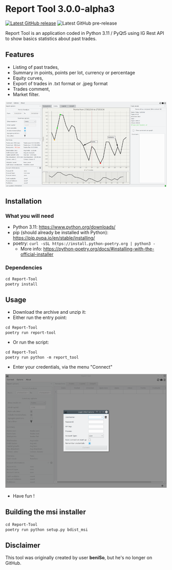 # Report Tool 3.0.0-alpha3

[![Latest GitHub release][latest-release]][latest-release-url]
![Latest GitHub pre-release][latest-prerelease]

Report Tool is an application coded in Python 3.11 / PyQt5 using IG Rest API to show basics statistics about past trades.

## Features

* Listing of past trades,
* Summary in points, points per lot, currency or percentage
* Equity curves,
* Export of trades in .txt format or .jpeg format
* Trades comment,
* Market filter.

![Main interface][gui-main-window]

## Installation

### What you will need

* Python 3.11: https://www.python.org/downloads/
* pip (should already be installed with Python): https://pip.pypa.io/en/stable/installing/
* poetry: `curl -sSL https://install.python-poetry.org | python3 -`
  * More info: https://python-poetry.org/docs/#installing-with-the-official-installer

### Dependencies

```shell script
cd Report-Tool
poetry install
```

## Usage

* Download the archive and unzip it:
* Either run the entry point:
```shell script
cd Report-Tool
poetry run report-tool
```
* Or run the script:
```shell script
cd Report-Tool
poetry run python -m report_tool
```
* Enter your credentials, via the menu "Connect"

![Connect menu][gui-connect-menu]

* Have fun !

## Building the msi installer

```shell script
cd Report-Tool
poetry run python setup.py bdist_msi
```

## Disclaimer

This tool was originally created by user **beniSo**, but he's no longer on GitHub.


[latest-prerelease]: https://img.shields.io/github/v/release/Mulugruntz/Report-Tool?include_prereleases&label=Report%20Tool
[latest-release]: https://img.shields.io/github/v/release/Mulugruntz/Report-Tool?label=Report%20Tool
[latest-release-url]: https://github.com/Mulugruntz/Report-Tool/releases/latest

[gui-main-window]: https://github.com/Mulugruntz/Report-Tool/raw/master/docs/main.png
[gui-connect-menu]: https://github.com/Mulugruntz/Report-Tool/raw/master/docs/connect.png

